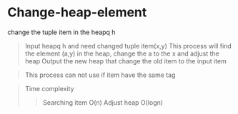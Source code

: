 # Change-heap-element
change the tuple item in the heapq h

> Input heapq h and need changed tuple item(x,y)
> This process will find the element (a,y) in the heap, change the a to the x and adjust the heap
> Output the new heap that change the old item to the input item

>This process can not use if item have the same tag

> Time complexity
>> Searching item O(n)
>> Adjust heap O(logn)